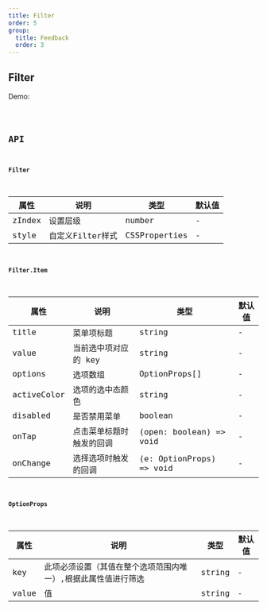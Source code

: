 ```yaml
---
title: Filter
order: 5
group:
  title: Feedback
  order: 3
---
```


## Filter

Demo:

<code src="./filter/index.tsx" />

## API

#### Filter

| 属性 | 说明 | 类型 | 默认值 |
| --- | --- | ---- | --- |
| zIndex | 设置层级 | number | - |
| style | 自定义Filter样式 | CSSProperties | - |


#### Filter.Item

| 属性 | 说明 | 类型 | 默认值 |
| --- | --- | ---- | --- |
| title | 菜单项标题 | string | - |
| value | 当前选中项对应的 key | string | - |
| options | 选项数组 | OptionProps[] | - |
| activeColor | 选项的选中态颜色 | string | - |
| disabled | 是否禁用菜单 | boolean | - |
| onTap | 点击菜单标题时触发的回调 | (open: boolean) => void | - |
| onChange | 选择选项时触发的回调 | (e: OptionProps) => void | - |


#### OptionProps

| 属性 | 说明 | 类型 | 默认值 |
| --- | --- | ---- | --- |
| key | 此项必须设置（其值在整个选项范围内唯一）,根据此属性值进行筛选 | string | - |
| value | 值 | string | - |

